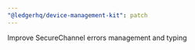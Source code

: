 ```yaml
---
"@ledgerhq/device-management-kit": patch
---
```


Improve SecureChannel errors management and typing
